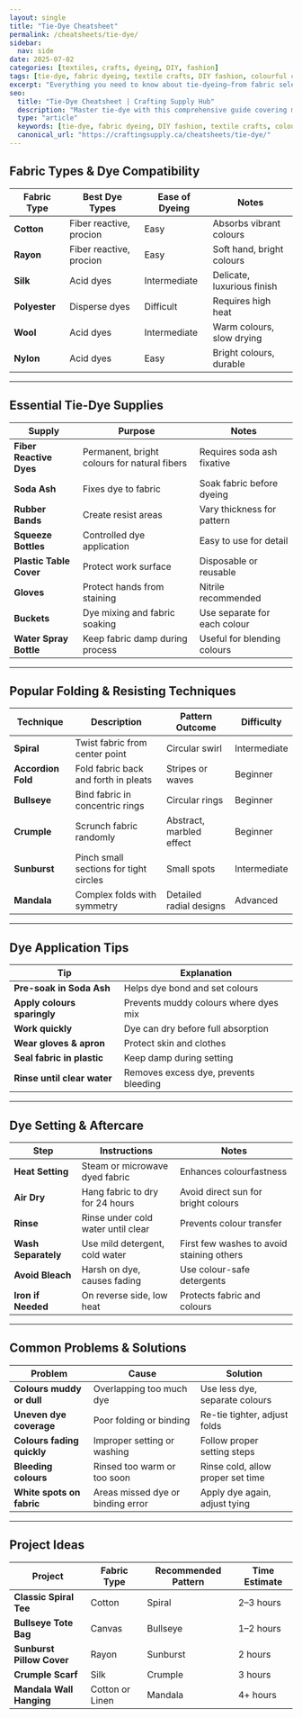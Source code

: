```yaml
---
layout: single
title: "Tie-Dye Cheatsheet"
permalink: /cheatsheets/tie-dye/
sidebar:
  nav: side
date: 2025-07-02
categories: [textiles, crafts, dyeing, DIY, fashion]
tags: [tie-dye, fabric dyeing, textile crafts, DIY fashion, colourful crafts]
excerpt: "Everything you need to know about tie-dyeing—from fabric selection and dye types to folding techniques and care tips. Perfect for beginners and seasoned crafters."
seo:
  title: "Tie-Dye Cheatsheet | Crafting Supply Hub"
  description: "Master tie-dye with this comprehensive guide covering materials, folding patterns, dye application, setting methods, and care instructions."
  type: "article"
  keywords: [tie-dye, fabric dyeing, DIY fashion, textile crafts, colourful dye techniques]
  canonical_url: "https://craftingsupply.ca/cheatsheets/tie-dye/"
---
```


## Fabric Types & Dye Compatibility

| Fabric Type       | Best Dye Types             | Ease of Dyeing | Notes                        |
|--------------------|----------------------------|----------------|------------------------------|
| **Cotton**            | Fiber reactive, procion     | Easy           | Absorbs vibrant colours        |
| **Rayon**             | Fiber reactive, procion     | Easy           | Soft hand, bright colours      |
| **Silk**              | Acid dyes                   | Intermediate   | Delicate, luxurious finish    |
| **Polyester**         | Disperse dyes               | Difficult      | Requires high heat            |
| **Wool**              | Acid dyes                   | Intermediate   | Warm colours, slow drying      |
| **Nylon**             | Acid dyes                   | Easy           | Bright colours, durable        |

---

## Essential Tie-Dye Supplies

| Supply              | Purpose                              | Notes                        |
|---------------------|------------------------------------|------------------------------|
| **Fiber Reactive Dyes** | Permanent, bright colours for natural fibers | Requires soda ash fixative    |
| **Soda Ash**         | Fixes dye to fabric                  | Soak fabric before dyeing    |
| **Rubber Bands**     | Create resist areas                  | Vary thickness for pattern   |
| **Squeeze Bottles**  | Controlled dye application          | Easy to use for detail       |
| **Plastic Table Cover** | Protect work surface                | Disposable or reusable       |
| **Gloves**           | Protect hands from staining         | Nitrile recommended          |
| **Buckets**          | Dye mixing and fabric soaking       | Use separate for each colour  |
| **Water Spray Bottle** | Keep fabric damp during process     | Useful for blending colours   |

---

## Popular Folding & Resisting Techniques

| Technique           | Description                             | Pattern Outcome                  | Difficulty |
|---------------------|-----------------------------------------|----------------------------------|------------|
| **Spiral**             | Twist fabric from center point           | Circular swirl                  | Intermediate |
| **Accordion Fold**     | Fold fabric back and forth in pleats    | Stripes or waves                | Beginner    |
| **Bullseye**           | Bind fabric in concentric rings          | Circular rings                 | Beginner    |
| **Crumple**            | Scrunch fabric randomly                   | Abstract, marbled effect       | Beginner    |
| **Sunburst**            | Pinch small sections for tight circles   | Small spots                   | Intermediate|
| **Mandala**             | Complex folds with symmetry               | Detailed radial designs         | Advanced    |

---

## Dye Application Tips

| Tip                      | Explanation                             |
|--------------------------|-----------------------------------------|
| **Pre-soak in Soda Ash**    | Helps dye bond and set colours          |
| **Apply colours sparingly**  | Prevents muddy colours where dyes mix   |
| **Work quickly**            | Dye can dry before full absorption     |
| **Wear gloves & apron**     | Protect skin and clothes                |
| **Seal fabric in plastic** | Keep damp during setting                |
| **Rinse until clear water** | Removes excess dye, prevents bleeding  |

---

## Dye Setting & Aftercare

| Step                   | Instructions                            | Notes                           |
|-------------------------|----------------------------------------|--------------------------------|
| **Heat Setting**           | Steam or microwave dyed fabric         | Enhances colourfastness          |
| **Air Dry**                | Hang fabric to dry for 24 hours        | Avoid direct sun for bright colours |
| **Rinse**                 | Rinse under cold water until clear     | Prevents colour transfer          |
| **Wash Separately**        | Use mild detergent, cold water          | First few washes to avoid staining others |
| **Avoid Bleach**           | Harsh on dye, causes fading             | Use colour-safe detergents        |
| **Iron if Needed**         | On reverse side, low heat                | Protects fabric and colours       |

---

## Common Problems & Solutions

| Problem                 | Cause                          | Solution                          |
|-------------------------|--------------------------------|----------------------------------|
| **Colours muddy or dull**   | Overlapping too much dye         | Use less dye, separate colours    |
| **Uneven dye coverage**    | Poor folding or binding          | Re-tie tighter, adjust folds     |
| **Colours fading quickly**  | Improper setting or washing      | Follow proper setting steps      |
| **Bleeding colours**        | Rinsed too warm or too soon      | Rinse cold, allow proper set time|
| **White spots on fabric**  | Areas missed dye or binding error| Apply dye again, adjust tying   |

---

## Project Ideas

| Project                 | Fabric Type        | Recommended Pattern         | Time Estimate   |
|--------------------------|--------------------|----------------------------|-----------------|
| **Classic Spiral Tee**       | Cotton             | Spiral                     | 2–3 hours       |
| **Bullseye Tote Bag**        | Canvas             | Bullseye                   | 1–2 hours       |
| **Sunburst Pillow Cover**    | Rayon              | Sunburst                   | 2 hours         |
| **Crumple Scarf**            | Silk               | Crumple                    | 3 hours         |
| **Mandala Wall Hanging**     | Cotton or Linen    | Mandala                    | 4+ hours        |
